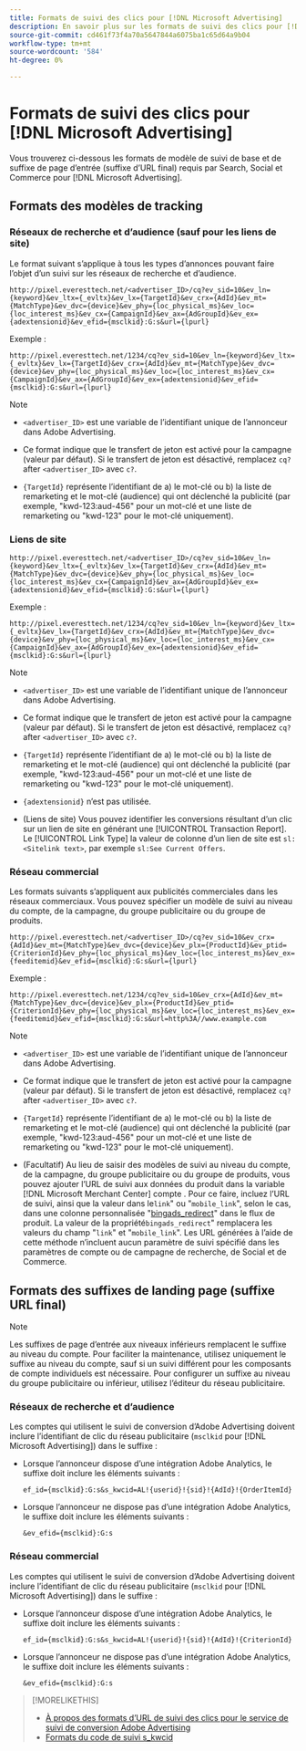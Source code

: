 ```yaml
---
title: Formats de suivi des clics pour [!DNL Microsoft Advertising]
description: En savoir plus sur les formats de suivi des clics pour [!DNL Microsoft Advertising] comptes.
source-git-commit: cd461f73f4a70a5647844a6075ba1c65d64a9b04
workflow-type: tm+mt
source-wordcount: '584'
ht-degree: 0%

---
```


# Formats de suivi des clics pour [!DNL Microsoft Advertising]

Vous trouverez ci-dessous les formats de modèle de suivi de base et de suffixe de page d’entrée (suffixe d’URL final) requis par Search, Social et Commerce pour [!DNL Microsoft Advertising].

## Formats des modèles de tracking

### Réseaux de recherche et d’audience (sauf pour les liens de site)

Le format suivant s’applique à tous les types d’annonces pouvant faire l’objet d’un suivi sur les réseaux de recherche et d’audience.

`http://pixel.everesttech.net/<advertiser_ID>/cq?ev_sid=10&ev_ln={keyword}&ev_ltx={_evltx}&ev_lx={TargetId}&ev_crx={AdId}&ev_mt={MatchType}&ev_dvc={device}&ev_phy={loc_physical_ms}&ev_loc={loc_interest_ms}&ev_cx={CampaignId}&ev_ax={AdGroupId}&ev_ex={adextensionid}&ev_efid={msclkid}:G:s&url={lpurl}`

Exemple :

`http://pixel.everesttech.net/1234/cq?ev_sid=10&ev_ln={keyword}&ev_ltx={_evltx}&ev_lx={TargetId}&ev_crx={AdId}&ev_mt={MatchType}&ev_dvc={device}&ev_phy={loc_physical_ms}&ev_loc={loc_interest_ms}&ev_cx={CampaignId}&ev_ax={AdGroupId}&ev_ex={adextensionid}&ev_efid={msclkid}:G:s&url={lpurl}`

>[!NOTE]
>
>* `<advertiser_ID>` est une variable de l’identifiant unique de l’annonceur dans Adobe Advertising.
>
>* Ce format indique que le transfert de jeton est activé pour la campagne (valeur par défaut). Si le transfert de jeton est désactivé, remplacez `cq?` after `<advertiser_ID>` avec `c?`.
>
>* `{TargetId}` représente l’identifiant de a) le mot-clé ou b) la liste de remarketing et le mot-clé (audience) qui ont déclenché la publicité (par exemple, &quot;kwd-123:aud-456&quot; pour un mot-clé et une liste de remarketing ou &quot;kwd-123&quot; pour le mot-clé uniquement).


### Liens de site

`http://pixel.everesttech.net/<advertiser_ID>/cq?ev_sid=10&ev_ln={keyword}&ev_ltx={_evltx}&ev_lx={TargetId}&ev_crx={AdId}&ev_mt={MatchType}&ev_dvc={device}&ev_phy={loc_physical_ms}&ev_loc={loc_interest_ms}&ev_cx={CampaignId}&ev_ax={AdGroupId}&ev_ex={adextensionid}&ev_efid={msclkid}:G:s&url={lpurl}`

Exemple :

`http://pixel.everesttech.net/1234/cq?ev_sid=10&ev_ln={keyword}&ev_ltx={_evltx}&ev_lx={TargetId}&ev_crx={AdId}&ev_mt={MatchType}&ev_dvc={device}&ev_phy={loc_physical_ms}&ev_loc={loc_interest_ms}&ev_cx={CampaignId}&ev_ax={AdGroupId}&ev_ex={adextensionid}&ev_efid={msclkid}:G:s&url={lpurl}`

>[!NOTE]
>
>* `<advertiser_ID>` est une variable de l’identifiant unique de l’annonceur dans Adobe Advertising.
>
>* Ce format indique que le transfert de jeton est activé pour la campagne (valeur par défaut). Si le transfert de jeton est désactivé, remplacez `cq?` after `<advertiser_ID>` avec `c?`.
>
>* `{TargetId}` représente l’identifiant de a) le mot-clé ou b) la liste de remarketing et le mot-clé (audience) qui ont déclenché la publicité (par exemple, &quot;kwd-123:aud-456&quot; pour un mot-clé et une liste de remarketing ou &quot;kwd-123&quot; pour le mot-clé uniquement).
>
>* `{adextensionid}` n’est pas utilisée.
>
>* (Liens de site) Vous pouvez identifier les conversions résultant d’un clic sur un lien de site en générant une [!UICONTROL Transaction Report]. Le [!UICONTROL Link Type] la valeur de colonne d’un lien de site est `sl:<Sitelink text>`, par exemple `sl:See Current Offers`.


### Réseau commercial

Les formats suivants s’appliquent aux publicités commerciales dans les réseaux commerciaux. Vous pouvez spécifier un modèle de suivi au niveau du compte, de la campagne, du groupe publicitaire ou du groupe de produits.

`http://pixel.everesttech.net/<advertiser_ID>/cq?ev_sid=10&ev_crx={AdId}&ev_mt={MatchType}&ev_dvc={device}&ev_plx={ProductId}&ev_ptid={CriterionId}&ev_phy={loc_physical_ms}&ev_loc={loc_interest_ms}&ev_ex={feeditemid}&ev_efid={msclkid}:G:s&url={lpurl}`

Exemple :

`http://pixel.everesttech.net/1234/cq?ev_sid=10&ev_crx={AdId}&ev_mt={MatchType}&ev_dvc={device}&ev_plx={ProductId}&ev_ptid={CriterionId}&ev_phy={loc_physical_ms}&ev_loc={loc_interest_ms}&ev_ex={feeditemid}&ev_efid={msclkid}:G:s&url=http%3A//www.example.com`

>[!NOTE]
>
>* `<advertiser_ID>` est une variable de l’identifiant unique de l’annonceur dans Adobe Advertising.
>
>* Ce format indique que le transfert de jeton est activé pour la campagne (valeur par défaut). Si le transfert de jeton est désactivé, remplacez `cq?` after `<advertiser_ID>` avec `c?`.
>
>* `{TargetId}` représente l’identifiant de a) le mot-clé ou b) la liste de remarketing et le mot-clé (audience) qui ont déclenché la publicité (par exemple, &quot;kwd-123:aud-456&quot; pour un mot-clé et une liste de remarketing ou &quot;kwd-123&quot; pour le mot-clé uniquement).
>
>* (Facultatif) Au lieu de saisir des modèles de suivi au niveau du compte, de la campagne, du groupe publicitaire ou du groupe de produits, vous pouvez ajouter l’URL de suivi aux données du produit dans la variable [!DNL Microsoft Merchant Center] compte . Pour ce faire, incluez l’URL de suivi, ainsi que la valeur dans le`link`&quot; ou &quot;`mobile_link`&quot;, selon le cas, dans une colonne personnalisée &quot;[bingads_redirect](https://help.bingads.microsoft.com/#apex/3/en/51084/0)&quot; dans le flux de produit. La valeur de la propriété`bingads_redirect`&quot; remplacera les valeurs du champ &quot;`link`&quot; et &quot;`mobile_link`&quot;. Les URL générées à l’aide de cette méthode n’incluent aucun paramètre de suivi spécifié dans les paramètres de compte ou de campagne de recherche, de Social et de Commerce.


## Formats des suffixes de landing page (suffixe URL final)

>[!NOTE]
>
>Les suffixes de page d’entrée aux niveaux inférieurs remplacent le suffixe au niveau du compte. Pour faciliter la maintenance, utilisez uniquement le suffixe au niveau du compte, sauf si un suivi différent pour les composants de compte individuels est nécessaire. Pour configurer un suffixe au niveau du groupe publicitaire ou inférieur, utilisez l’éditeur du réseau publicitaire.

### Réseaux de recherche et d’audience

Les comptes qui utilisent le suivi de conversion d’Adobe Advertising doivent inclure l’identifiant de clic du réseau publicitaire (`msclkid` pour [!DNL Microsoft Advertising]) dans le suffixe :

* Lorsque l’annonceur dispose d’une intégration Adobe Analytics, le suffixe doit inclure les éléments suivants :

   `ef_id={msclkid}:G:s&s_kwcid=AL!{userid}!{sid}!{AdId}!{OrderItemId}`

* Lorsque l’annonceur ne dispose pas d’une intégration Adobe Analytics, le suffixe doit inclure les éléments suivants :

   `&ev_efid={msclkid}:G:s`

### Réseau commercial

Les comptes qui utilisent le suivi de conversion d’Adobe Advertising doivent inclure l’identifiant de clic du réseau publicitaire (`msclkid` pour [!DNL Microsoft Advertising]) dans le suffixe :

* Lorsque l’annonceur dispose d’une intégration Adobe Analytics, le suffixe doit inclure les éléments suivants :

   `ef_id={msclkid}:G:s&s_kwcid=AL!{userid}!{sid}!{AdId}!{CriterionId}`

* Lorsque l’annonceur ne dispose pas d’une intégration Adobe Analytics, le suffixe doit inclure les éléments suivants :

   `&ev_efid={msclkid}:G:s`

>[!MORELIKETHIS]
>
>* [À propos des formats d’URL de suivi des clics pour le service de suivi de conversion Adobe Advertising](formats-click-tracking-about.md)
>* [Formats du code de suivi s\_kwcid](skwcid-tracking-parameter.md)

